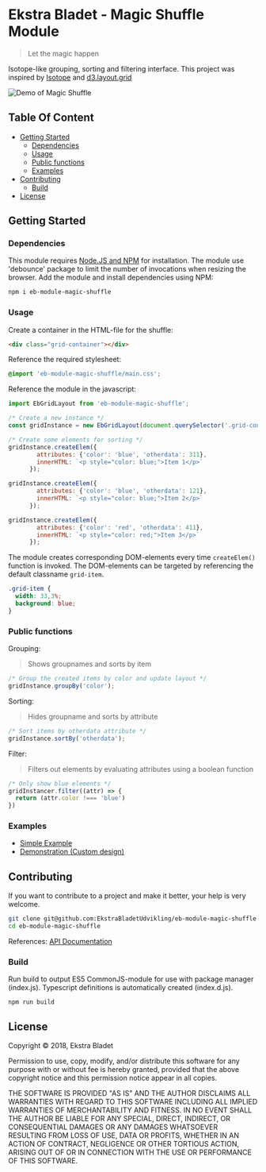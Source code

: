 # Ekstra Bladet - Magic Shuffle Module

> Let the magic happen

Isotope-like grouping, sorting and filtering interface. This project was inspired by [Isotope](http://isotope.metafizzy.co/) and [d3.layout.grid](https://github.com/felixlaumon/d3.layout.grid)

![Demo of Magic Shuffle](https://eb-features.s3.amazonaws.com/shared/magic-shuffle-demo.gif)

## Table Of Content

* [Getting Started](#getting-started)
  * [Dependencies](#dependencies)
  * [Usage](#usage)
  * [Public functions](#public-functions)
  * [Examples](#examples)
* [Contributing](#contributing)
  * [Build](#build)
* [License](#license)

## Getting Started

### Dependencies

This module requires [Node.JS and NPM](https://www.npmjs.com/get-npm) for installation. The module use 'debounce' package to limit the number of invocations when resizing the browser. Add the module and install dependencies using NPM:

```sh
npm i eb-module-magic-shuffle
```

### Usage

Create a container in the HTML-file for the shuffle:

```html
<div class="grid-container"></div>
```

Reference the required stylesheet:

```css
@import 'eb-module-magic-shuffle/main.css';
```

Reference the module in the javascript:

```javascript
import EbGridLayout from 'eb-module-magic-shuffle';

/* Create a new instance */
const gridInstance = new EbGridLayout(document.querySelector('.grid-container'));

/* Create some elements for sorting */
gridInstance.createElem({
        attributes: {'color': 'blue', 'otherdata': 311},
        innerHTML: `<p style="color: blue;">Item 1</p>`
      });

gridInstance.createElem({
        attributes: {'color': 'blue', 'otherdata': 121},
        innerHTML: `<p style="color: blue;">Item 2</p>`
      });

gridInstance.createElem({
        attributes: {'color': 'red', 'otherdata': 411},
        innerHTML: `<p style="color: red;">Item 3</p>`
      });
```

The module creates corresponding DOM-elements every time `createElem()` function is invoked. The DOM-elements can be targeted by referencing the default classname `grid-item`.

```css
.grid-item {
  width: 33,3%;
  background: blue;
}
```

### Public functions

Grouping:
> Shows groupnames and sorts by item

```javascript
/* Group the created items by color and update layout */
gridInstance.groupBy('color');
```

Sorting:
> Hides groupname and sorts by attribute

```javascript
/* Sort items by otherdata attribute */
gridInstance.sortBy('otherdata');
```

Filter:
> Filters out elements by evaluating attributes using a boolean function

```javascript
/* Only show blue elements */
gridInstancer.filter((attr) => {
  return (attr.color !=== 'blue')
})
```

### Examples

* [Simple Example](example/index.html)
* [Demonstration (Custom design)](https://interactive.ekstrabladet.dk/2018/olsenbandentools/dist/index.html)

## Contributing

If you want to contribute to a project and make it better, your help is very welcome.

```sh
git clone git@github.com:EkstraBladetUdvikling/eb-module-magic-shuffle.git
cd eb-module-magic-shuffle
```

References:
[API Documentation](doc/classes/_index_.ebgridlayout.md)

### Build

Run build to output ES5 CommonJS-module for use with package manager (index.js). Typescript definitions is automatically created (index.d.js).

```node
npm run build
```

## License

Copyright © 2018, Ekstra Bladet

Permission to use, copy, modify, and/or distribute this software for any purpose with or without fee is hereby granted, provided that the above copyright notice and this permission notice appear in all copies.

THE SOFTWARE IS PROVIDED "AS IS" AND THE AUTHOR DISCLAIMS ALL WARRANTIES WITH REGARD TO THIS SOFTWARE INCLUDING ALL IMPLIED WARRANTIES OF MERCHANTABILITY AND FITNESS. IN NO EVENT SHALL THE AUTHOR BE LIABLE FOR ANY SPECIAL, DIRECT, INDIRECT, OR CONSEQUENTIAL DAMAGES OR ANY DAMAGES WHATSOEVER RESULTING FROM LOSS OF USE, DATA OR PROFITS, WHETHER IN AN ACTION OF CONTRACT, NEGLIGENCE OR OTHER TORTIOUS ACTION, ARISING OUT OF OR IN CONNECTION WITH THE USE OR PERFORMANCE OF THIS SOFTWARE.